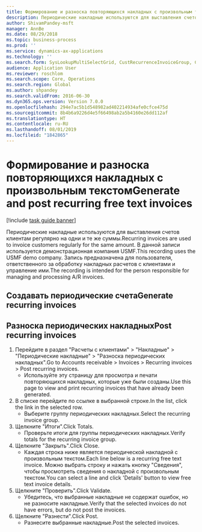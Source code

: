```yaml
---
title: Формирование и разноска повторяющихся накладных с произвольным текстом
description: Периодические накладные используются для выставления счетов клиентам регулярно на одни и те же суммы.
author: ShivamPandey-msft
manager: AnnBe
ms.date: 08/29/2018
ms.topic: business-process
ms.prod: ''
ms.service: dynamics-ax-applications
ms.technology: ''
ms.search.form: SysLookupMultiSelectGrid, CustRecurrenceInvoiceGroup, CustFreeInvoice, CustRecurrenceInvoiceTotals
audience: Application User
ms.reviewer: roschlom
ms.search.scope: Core, Operations
ms.search.region: Global
ms.author: shpandey
ms.search.validFrom: 2016-06-30
ms.dyn365.ops.version: Version 7.0.0
ms.openlocfilehash: 294e7ac5b1d548982ad402214934afe0cfce475d
ms.sourcegitcommit: 8b4b6a9226d4e5f66498ab2a5b4160e26dd112af
ms.translationtype: HT
ms.contentlocale: ru-RU
ms.lasthandoff: 08/01/2019
ms.locfileid: "1842865"
---
```

# <a name="generate-and-post-recurring-free-text-invoices"></a><span data-ttu-id="f65ed-103">Формирование и разноска повторяющихся накладных с произвольным текстом</span><span class="sxs-lookup"><span data-stu-id="f65ed-103">Generate and post recurring free text invoices</span></span>

[!include [task guide banner](../../includes/task-guide-banner.md)]

<span data-ttu-id="f65ed-104">Периодические накладные используются для выставления счетов клиентам регулярно на одни и те же суммы.</span><span class="sxs-lookup"><span data-stu-id="f65ed-104">Recurring invoices are used to invoice customers regularly for the same amount.</span></span> <span data-ttu-id="f65ed-105">В данной записи используется демонстрационная компания USMF.</span><span class="sxs-lookup"><span data-stu-id="f65ed-105">This recording uses the USMF demo company.</span></span> <span data-ttu-id="f65ed-106">Запись предназначена для пользователя, ответственного за обработку накладных расчетов с клиентами и управление ими.</span><span class="sxs-lookup"><span data-stu-id="f65ed-106">The recording is intended for the person responsible for managing and processing A/R invoices.</span></span>


## <a name="generate-recurring-invoices"></a><span data-ttu-id="f65ed-107">Создавать периодические счета</span><span class="sxs-lookup"><span data-stu-id="f65ed-107">Generate recurring invoices</span></span>

## <a name="post-recurring-invoices"></a><span data-ttu-id="f65ed-108">Разноска периодических накладных</span><span class="sxs-lookup"><span data-stu-id="f65ed-108">Post recurring invoices</span></span>
1. <span data-ttu-id="f65ed-109">Перейдите в раздел "Расчеты с клиентами" > "Накладные" > "Периодические накладные" > "Разноска периодических накладных".</span><span class="sxs-lookup"><span data-stu-id="f65ed-109">Go to Accounts receivable > Invoices > Recurring invoices > Post recurring invoices.</span></span>
    * <span data-ttu-id="f65ed-110">Используйте эту страницу для просмотра и печати повторяющихся накладных, которые уже были созданы.</span><span class="sxs-lookup"><span data-stu-id="f65ed-110">Use this page to view and print recurring invoices that have already been generated.</span></span>  
2. <span data-ttu-id="f65ed-111">В списке перейдите по ссылке в выбранной строке.</span><span class="sxs-lookup"><span data-stu-id="f65ed-111">In the list, click the link in the selected row.</span></span>
    * <span data-ttu-id="f65ed-112">Выберите группу периодических накладных.</span><span class="sxs-lookup"><span data-stu-id="f65ed-112">Select the recurring invoice group.</span></span>  
3. <span data-ttu-id="f65ed-113">Щелкните "Итоги".</span><span class="sxs-lookup"><span data-stu-id="f65ed-113">Click Totals.</span></span>
    * <span data-ttu-id="f65ed-114">Проверьте итоги для группы периодических накладных.</span><span class="sxs-lookup"><span data-stu-id="f65ed-114">Verify totals for the recurring invoice group.</span></span>  
4. <span data-ttu-id="f65ed-115">Щелкните "Закрыть".</span><span class="sxs-lookup"><span data-stu-id="f65ed-115">Click Close.</span></span>
    * <span data-ttu-id="f65ed-116">Каждая строка ниже является периодической накладной с произвольным текстом.</span><span class="sxs-lookup"><span data-stu-id="f65ed-116">Each line below is a recurring free text invoice.</span></span> <span data-ttu-id="f65ed-117">Можно выбрать строку и нажать кнопку "Сведения", чтобы просмотреть сведения о накладной с произвольным текстом.</span><span class="sxs-lookup"><span data-stu-id="f65ed-117">You can select a line and click 'Details' button to view free text invoice details.</span></span>  
5. <span data-ttu-id="f65ed-118">Щелкните "Проверить".</span><span class="sxs-lookup"><span data-stu-id="f65ed-118">Click Validate.</span></span>
    * <span data-ttu-id="f65ed-119">Убедитесь, что выбранные накладные не содержат ошибок, но не разносите накладные.</span><span class="sxs-lookup"><span data-stu-id="f65ed-119">Verify that the selected invoices do not have errors, but do not post the invoices.</span></span>  
6. <span data-ttu-id="f65ed-120">Щелкните "Разнести".</span><span class="sxs-lookup"><span data-stu-id="f65ed-120">Click Post.</span></span>
    * <span data-ttu-id="f65ed-121">Разнесите выбранные накладные.</span><span class="sxs-lookup"><span data-stu-id="f65ed-121">Post the selected invoices.</span></span>  

